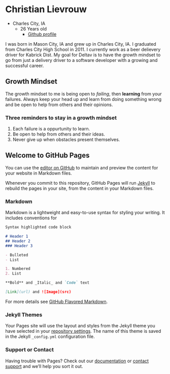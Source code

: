 # Christian Lievrouw  
  - Charles City, IA
    - 26 Years old
      - [Github profile](https://github.com/ChristianLievrouw)

  I was born in Mason City, IA and grew up in Charles City, IA. I graduated from Charles City High School in 2011. I currently  work as a beer delievery driver for Kabrick Dist. My goal for Deltav is to have the growth mindset to go from just a delivery driver to a software developer with a growing and successful career.


## Growth Mindset

  The growth mindset to me is being open to *failing*, then **learning** from your failures. Always keep your head up and learn from doing something wrong and be open to help from others and their opinions.
### Three reminders to stay in a growth mindset
  1. Each failure is a oppurtunity to learn.
  2. Be open to help from others and their ideas.
  3. Never give up when obstacles present themselves.

## Welcome to GitHub Pages

You can use the [editor on GitHub](https://github.com/ChristianLievrouw/LearningJournal/edit/master/README.md) to maintain and preview the content for your website in Markdown files.

Whenever you commit to this repository, GitHub Pages will run [Jekyll](https://jekyllrb.com/) to rebuild the pages in your site, from the content in your Markdown files.

### Markdown

Markdown is a lightweight and easy-to-use syntax for styling your writing. It includes conventions for

```markdown
Syntax highlighted code block

# Header 1
## Header 2
### Header 3

- Bulleted
- List

1. Numbered
2. List

**Bold** and _Italic_ and `Code` text

[Link](url) and ![Image](src)
```

For more details see [GitHub Flavored Markdown](https://guides.github.com/features/mastering-markdown/).

### Jekyll Themes

Your Pages site will use the layout and styles from the Jekyll theme you have selected in your [repository settings](https://github.com/ChristianLievrouw/LearningJournal/settings). The name of this theme is saved in the Jekyll `_config.yml` configuration file.

### Support or Contact

Having trouble with Pages? Check out our [documentation](https://help.github.com/categories/github-pages-basics/) or [contact support](https://github.com/contact) and we’ll help you sort it out.
